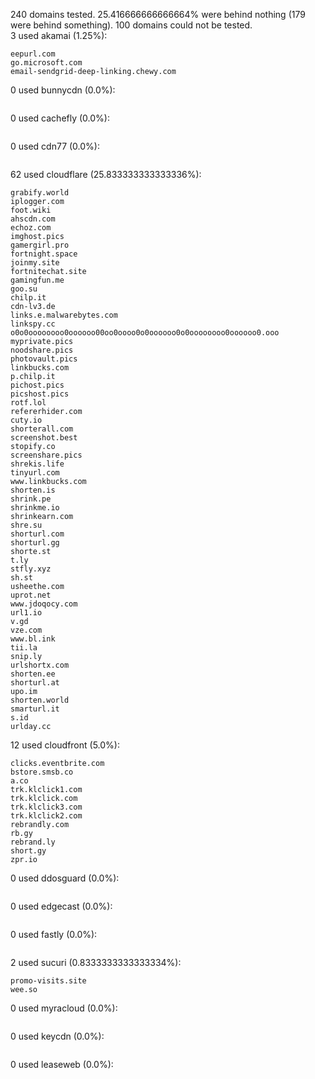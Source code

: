 240 domains tested. 25.416666666666664% were behind nothing (179 were behind something). 100 domains could not be tested.<br>
3 used akamai (1.25%):
```
eepurl.com
go.microsoft.com
email-sendgrid-deep-linking.chewy.com
```

0 used bunnycdn (0.0%):
```

```

0 used cachefly (0.0%):
```

```

0 used cdn77 (0.0%):
```

```

62 used cloudflare (25.833333333333336%):
```
grabify.world
iplogger.com
foot.wiki
ahscdn.com
echoz.com
imghost.pics
gamergirl.pro
fortnight.space
joinmy.site
fortnitechat.site
gamingfun.me
goo.su
chilp.it
cdn-lv3.de
links.e.malwarebytes.com
linkspy.cc
o0o0oooooooo0oooooo00oo0oooo0o0oooooo0o0oooooooo0oooooo0.ooo
myprivate.pics
noodshare.pics
photovault.pics
linkbucks.com
p.chilp.it
pichost.pics
picshost.pics
rotf.lol
refererhider.com
cuty.io
shorterall.com
screenshot.best
stopify.co
screenshare.pics
shrekis.life
tinyurl.com
www.linkbucks.com
shorten.is
shrink.pe
shrinkme.io
shrinkearn.com
shre.su
shorturl.com
shorturl.gg
shorte.st
t.ly
stfly.xyz
sh.st
usheethe.com
uprot.net
www.jdoqocy.com
url1.io
v.gd
vze.com
www.bl.ink
tii.la
snip.ly
urlshortx.com
shorten.ee
shorturl.at
upo.im
shorten.world
smarturl.it
s.id
urlday.cc
```

12 used cloudfront (5.0%):
```
clicks.eventbrite.com
bstore.smsb.co
a.co
trk.klclick1.com
trk.klclick.com
trk.klclick3.com
trk.klclick2.com
rebrandly.com
rb.gy
rebrand.ly
short.gy
zpr.io
```

0 used ddosguard (0.0%):
```

```

0 used edgecast (0.0%):
```

```

0 used fastly (0.0%):
```

```

2 used sucuri (0.8333333333333334%):
```
promo-visits.site
wee.so
```

0 used myracloud (0.0%):
```

```

0 used keycdn (0.0%):
```

```

0 used leaseweb (0.0%):
```

```
